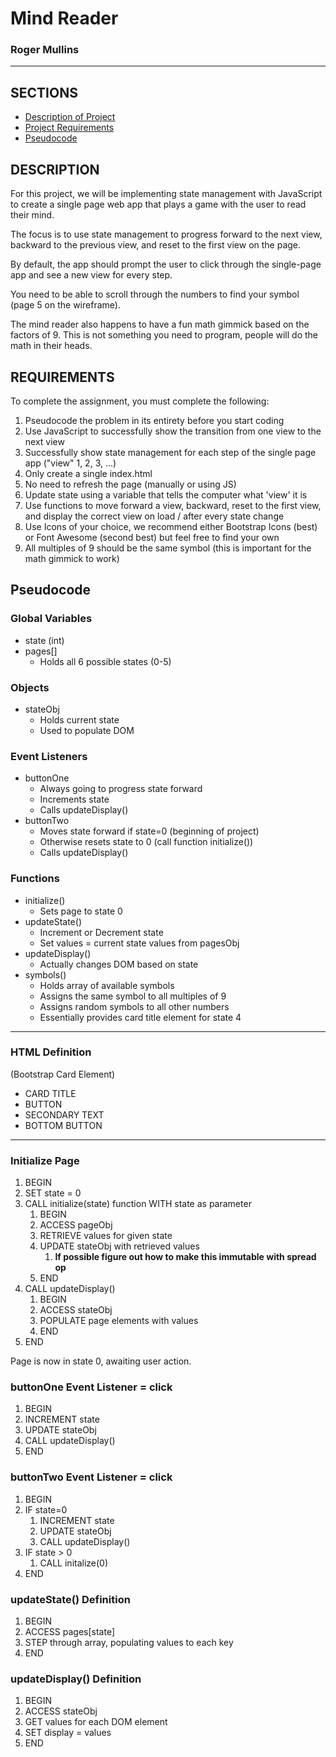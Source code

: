 # Mind Reader
### Roger Mullins
---

## SECTIONS
- [Description of Project](#description)
- [Project Requirements](#requirements)
- [Pseudocode](#pseudocode)

## DESCRIPTION
For this project, we will be implementing state management with JavaScript to create a single page web app that plays a game with the user to read their mind.

The focus is to use state management to progress forward to the next view, backward to the previous view, and reset to the first view on the page.

By default, the app should prompt the user to click through the single-page app and see a new view for every step.

You need to be able to scroll through the numbers to find your symbol (page 5 on the wireframe).

The mind reader also happens to have a fun math gimmick based on the factors of 9. This is not something you need to program, people will do the math in their heads.

## REQUIREMENTS
To complete the assignment, you must complete the following:
1. Pseudocode the problem in its entirety before you start coding
1. Use JavaScript to successfully show the transition from one view to the next view
1. Successfully show state management for each step of the single page app ("view" 1, 2, 3, ...)
1. Only create a single index.html
1. No need to refresh the page (manually or using JS)
1. Update state using a variable that tells the computer what 'view' it is
1. Use functions to move forward a view, backward, reset to the first view, and display the correct view on load / after every state change
1. Use Icons of your choice, we recommend either Bootstrap Icons (best) or Font Awesome (second best) but feel free to find your own
1. All multiples of 9 should be the same symbol (this is important for the math gimmick to work)

## Pseudocode

### Global Variables
- state (int)
- pages[]
    - Holds all 6 possible states (0-5)

### Objects
- stateObj
    - Holds current state
    - Used to populate DOM

### Event Listeners
- buttonOne
    - Always going to progress state forward
    - Increments state
    - Calls updateDisplay()
- buttonTwo
    - Moves state forward if state=0 (beginning of project)
    - Otherwise resets state to 0 (call function initialize())
    - Calls updateDisplay()

### Functions
- initialize()
    - Sets page to state 0
- updateState()
    - Increment or Decrement state
    - Set values = current state values from pagesObj
- updateDisplay()
    - Actually changes DOM based on state
- symbols()
    - Holds array of available symbols
    - Assigns the same symbol to all multiples of 9
    - Assigns random symbols to all other numbers
    - Essentially provides card title element for state 4

---
### HTML Definition
(Bootstrap Card Element)

- CARD TITLE
- BUTTON
- SECONDARY TEXT
- BOTTOM BUTTON
---


### Initialize Page
1. BEGIN
1. SET state = 0
1. CALL initialize(state) function WITH state as parameter
    1. BEGIN
    1. ACCESS pageObj
    1. RETRIEVE values for given state
    1. UPDATE stateObj with retrieved values
        1. **If possible figure out how to make this immutable with spread op**
    1. END
1. CALL updateDisplay()
    1. BEGIN
    1. ACCESS stateObj
    1. POPULATE page elements with values
    1. END
1. END

Page is now in state 0, awaiting user action.

### buttonOne Event Listener = click
1. BEGIN
1. INCREMENT state
1. UPDATE stateObj
1. CALL updateDisplay()
1. END

### buttonTwo Event Listener = click
1. BEGIN
1. IF state=0
    1. INCREMENT state
    1. UPDATE stateObj
    1. CALL updateDisplay()
1. IF state > 0
    1. CALL initalize(0)
1. END

### updateState() Definition
1. BEGIN
1. ACCESS pages[state]
1. STEP through array, populating values to each key
1. END

### updateDisplay() Definition
1. BEGIN
1. ACCESS stateObj
1. GET values for each DOM element
1. SET display = values
1. END




